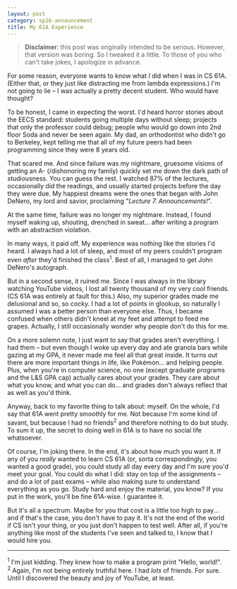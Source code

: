 ```yaml
---
layout: post
category: sp16-announcement
title: My 61A Experience
---
```


> **Disclaimer**: this post was originally intended to be serious. However, that version was boring. So I tweaked it a little. To those of you who can't take jokes, I apologize in advance.

For some reason, everyone wants to know what _I_ did when I was in CS 61A. (Either that, or they just like distracting me from lambda expressions.) I'm not going to lie – I was actually a pretty decent student. Who would have thought?

To be honest, I came in expecting the worst. I'd heard horror stories about the EECS standard: students going multiple days without sleep; projects that only the professor could debug; people who would go down into 2nd floor Soda and never be seen again. My dad, an orthodontist who didn't go to Berkeley, kept telling me that all of my future peers had been programming since they were 8 years old.

That scared me. And since failure was my nightmare, gruesome visions of getting an A- (/dishonoring my family) quickly set me down the dark path of studiousness. You can guess the rest. I watched 87% of the lectures, occasionally did the readings, and usually started projects before the day they were due. My happiest dreams were the ones that began with John DeNero, my lord and savior, proclaiming "_Lecture 7. Announcements!_". 

At the same time, failure was no longer my nightmare. Instead, I found myself waking up, shouting, drenched in sweat... after writing a program with an abstraction violation.

In many ways, it paid off. My experience was nothing like the stories I'd heard. I always had a lot of sleep, and most of my peers couldn't program even _after_ they'd finished the class<sup>1</sup>. Best of all, I managed to get John DeNero's autograph.

But in a second sense, it ruined me. Since I was always in the library watching YouTube videos, I lost all twenty thousand of my very cool friends. (CS 61A was entirely at fault for this.) Also, my superior grades made me delusional and so, so cocky. I had a lot of points in glookup, so naturally I assumed I was a better person than everyone else. Thus, I became confused when others didn't kneel at my feet and attempt to feed me grapes. Actually, I still occasionally wonder why people don't do this for me.

On a more solemn note, I just want to say that grades aren't everything. I had them – but even though I woke up every day and ate granola bars while gazing at my GPA, it never made me feel all that great inside. It turns out there are more important things in life, like Pokémon... and helping people. Plus, when you're in computer science, no one (except graduate programs and the L&S GPA cap) actually cares about your grades. They care about what you know, and what you can do... and grades don't always reflect that as well as you'd think.

Anyway, back to my favorite thing to talk about: myself. On the whole, I'd say that 61A went pretty smoothly for me. Not because I'm some kind of savant, but because I had no friends<sup>2</sup> and therefore nothing to do but study. To sum it up, the secret to doing well in 61A is to have no social life whatsoever.

Of course, I'm joking there. In the end, it's about how much you want it. If any of you _really_ wanted to learn CS 61A (or, sorta correspondingly, you wanted a good grade), you could study all day every day and I'm sure you'd meet your goal. You could do what I did: stay on top of the assignments – and do a lot of past exams – while also making sure to understand everything as you go. Study hard and enjoy the material, you know? If you put in the work, you'll be fine 61A-wise. I guarantee it.

But it's all a spectrum. Maybe for you that cost is a little too high to pay... and if that's the case, you don't have to pay it. It's not the end of the world if CS isn't your thing, or you just don't happen to test well. After all, if you're anything like most of the students I've seen and talked to, I know that _I_ would hire you.

***
<sup>1</sup> I'm just kidding. They knew how to make a program print "Hello, world!".<br>
<sup>2</sup> Again, I'm not being entirely truthful here. I had _lots_ of friends. For sure. Until I discovered the beauty and joy of YouTube, at least.
